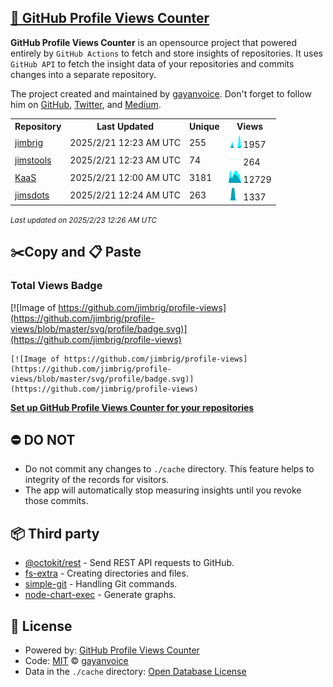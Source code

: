## [🚀 GitHub Profile Views Counter](https://github.com/gayanvoice/github-profile-views-counter)
**GitHub Profile Views Counter** is an opensource project that powered entirely by  `GitHub Actions` to fetch and store insights of repositories.
It uses `GitHub API` to fetch the insight data of your repositories and commits changes into a separate repository.

The project created and maintained by [gayanvoice](https://github.com/gayanvoice). Don't forget to follow him on [GitHub](https://github.com/gayanvoice), [Twitter](https://twitter.com/gayanvoice), and [Medium](https://gayanvoice.medium.com/).

<table>
	<tr>
		<th>
			Repository
		</th>
		<th>
			Last Updated
		</th>
		<th>
			Unique
		</th>
		<th>
			Views
		</th>
	</tr>
	<tr>
		<td>
			<a href="https://github.com/jimbrig/profile-views/tree/master/readme/285926530/week.md">
				jimbrig
			</a>
		</td>
		<td>
			2025/2/21 12:23 AM UTC
		</td>
		<td>
			255
		</td>
		<td>
			<img alt="Response time graph" src="https://github.com/jimbrig/profile-views/raw/master/graph/285926530/small/week.png" height="20"> 1957
		</td>
	</tr>
	<tr>
		<td>
			<a href="https://github.com/jimbrig/profile-views/tree/master/readme/235878383/week.md">
				jimstools
			</a>
		</td>
		<td>
			2025/2/21 12:23 AM UTC
		</td>
		<td>
			74
		</td>
		<td>
			<img alt="Response time graph" src="https://github.com/jimbrig/profile-views/raw/master/graph/235878383/small/week.png" height="20"> 264
		</td>
	</tr>
	<tr>
		<td>
			<a href="https://github.com/jimbrig/profile-views/tree/master/readme/427463930/week.md">
				KaaS
			</a>
		</td>
		<td>
			2025/2/21 12:00 AM UTC
		</td>
		<td>
			3181
		</td>
		<td>
			<img alt="Response time graph" src="https://github.com/jimbrig/profile-views/raw/master/graph/427463930/small/week.png" height="20"> 12729
		</td>
	</tr>
	<tr>
		<td>
			<a href="https://github.com/jimbrig/profile-views/tree/master/readme/331031695/week.md">
				jimsdots
			</a>
		</td>
		<td>
			2025/2/21 12:24 AM UTC
		</td>
		<td>
			263
		</td>
		<td>
			<img alt="Response time graph" src="https://github.com/jimbrig/profile-views/raw/master/graph/331031695/small/week.png" height="20"> 1337
		</td>
	</tr>
</table>

<small><i>Last updated on 2025/2/23 12:26 AM UTC</i></small>

## ✂️Copy and 📋 Paste
### Total Views Badge
[![Image of https://github.com/jimbrig/profile-views](https://github.com/jimbrig/profile-views/blob/master/svg/profile/badge.svg)](https://github.com/jimbrig/profile-views)

```readme
[![Image of https://github.com/jimbrig/profile-views](https://github.com/jimbrig/profile-views/blob/master/svg/profile/badge.svg)](https://github.com/jimbrig/profile-views)
```
[**Set up GitHub Profile Views Counter for your repositories**](https://github.com/gayanvoice/github-profile-views-counter)
## ⛔ DO NOT
- Do not commit any changes to `./cache` directory. This feature helps to integrity of the records for visitors.
- The app will automatically stop measuring insights until you revoke those commits.
## 📦 Third party

- [@octokit/rest](https://www.npmjs.com/package/@octokit/rest) - Send REST API requests to GitHub.
- [fs-extra](https://www.npmjs.com/package/fs-extra) - Creating directories and files.
- [simple-git](https://www.npmjs.com/package/simple-git) - Handling Git commands.
- [node-chart-exec](https://www.npmjs.com/package/node-chart-exec) - Generate graphs.
## 📄 License
- Powered by: [GitHub Profile Views Counter](https://github.com/gayanvoice/github-profile-views-counter)
- Code: [MIT](./LICENSE) © [gayanvoice](https://github.com/gayanvoice)
- Data in the `./cache` directory: [Open Database License](https://opendatacommons.org/licenses/odbl/1-0/)
